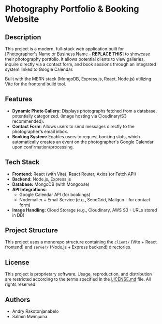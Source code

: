 # Photography Portfolio & Booking Website

## Description

This project is a modern, full-stack web application built for [Photographer's Name or Business Name - **REPLACE THIS**] to showcase their photography portfolio. It allows potential clients to view galleries, inquire directly via a contact form, and book sessions through an integrated system linked to Google Calendar.

Built with the MERN stack (MongoDB, Express.js, React, Node.js) utilizing Vite for the frontend build tool.

## Features

* **Dynamic Photo Gallery:** Displays photographs fetched from a database, potentially categorized. (Image hosting via Cloudinary/S3 recommended).
* **Contact Form:** Allows users to send messages directly to the photographer's email inbox.
* **Booking System:** Enables users to request booking slots, which automatically creates an event on the photographer's Google Calendar upon confirmation/processing.

## Tech Stack

* **Frontend:** React (with Vite), React Router, Axios (or Fetch API)
* **Backend:** Node.js, Express.js
* **Database:** MongoDB (with Mongoose)
* **API Integrations:**
    * Google Calendar API (for bookings)
    * Nodemailer + Email Service (e.g., SendGrid, Mailgun - for contact form)
* **Image Handling:** Cloud Storage (e.g., Cloudinary, AWS S3 - URLs stored in DB)

## Project Structure

This project uses a monorepo structure containing the `client/` (Vite + React frontend) and `server/` (Node.js + Express backend) directories.

## License

This project is proprietary software. Usage, reproduction, and distribution are restricted according to the terms specified in the [LICENSE.md](LICENSE.md) file. All rights reserved.

## Authors

* Andry Rakotonjanabelo
* Salmin Mwinjuma